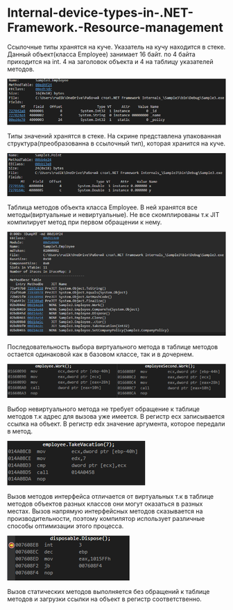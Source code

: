 # Internal-device-types-in-.NET-Framework.-Resource-management

Ссылочные типы хранятся на куче. Указатель на кучу находится в стеке. Данный объект(класса Employee) занимает 16 байт. по 4 байта приходится на int. 4 на заголовок объекта и 4 на таблицу указателей методов.

![alt text](EmployeeFields.png "1")​

Типы значений хранятся в стеке. На скрине представлена упакованная структура(преобразованна в ссылочный тип), которая хранится на куче.

![alt text](PointFields.png "2")​

Таблица методов объекта класса Employee. В ней хранятся все методы(виртуальные и невиртуальные). 
Не все скомплированы т.к JIT компилирует метод при первом обращении к нему.

![alt text](EmployeeMethodTable.png "3")​

Последовательность выбора виртуального метода в таблице методов остается одинаковой как в базовом классе, так и в дочернем.

![alt text](virtualMethod.png "4")​

Выбор невиртуального метода не требует обращение к таблице методов т.к адрес для вызова уже имеется. 
В регистр ecx записывается ссылка на объект. В регистр edx значение аргумента, которое передали в метод.

![alt text](non-virtualMethod.png "5")​

Вызов методов интерфейса отличается от виртуальных т.к в таблице методов объектов разных классов 
они могут оказаться в разных местах. Вызов напрямую интерфейсных методов сказывается на производительности, 
поэтому компилятор использует различные способы оптимизации этого процесса.

![alt text](InterfaceMethod.png "6")​

Вызов статических методов выполняется без обращений к таблице методов и загрузки ссылки на объект в регистр соответственно.

